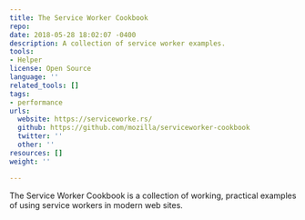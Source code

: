 ```yaml
---
title: The Service Worker Cookbook
repo: 
date: 2018-05-28 18:02:07 -0400
description: A collection of service worker examples.
tools:
- Helper
license: Open Source
language: ''
related_tools: []
tags:
- performance
urls:
  website: https://serviceworke.rs/
  github: https://github.com/mozilla/serviceworker-cookbook
  twitter: ''
  other: ''
resources: []
weight: ''

---
```

The Service Worker Cookbook is a collection of working, practical examples of using service workers in modern web sites.